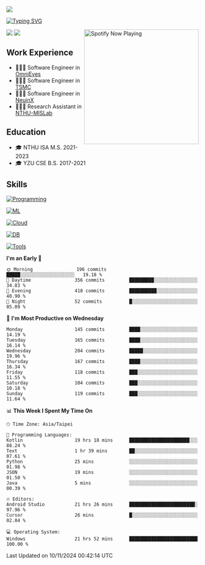 ![](https://komarev.com/ghpvc/?username=peter0512lee&color=ff69b4)

[![Typing SVG](https://readme-typing-svg.herokuapp.com?color=F742BA&size=20&lines=Hi!+I'm+JYL)](https://git.io/typing-svg)

[<img src="https://spotify-now-playing.peter0512lee.vercel.app/api/spotify-playing" alt="Spotify Now Playing" width="300" align="right" />](https://open.spotify.com/user/21iyoswqgnkoe7peuesmqnhgy)

![](https://leetcard.jacoblin.cool/peter0512lee?theme=dark)
![](https://github-readme-activity-graph.vercel.app/graph?username=peter0512lee&theme=github)

## Work Experience
- 🧑🏻‍💻 Software Engineer in [OmniEyes](https://www.theomnieyes.com/)
- 🧑🏻‍💻 Software Engineer in [TSMC](https://www.tsmc.com/)
- 🧑🏻‍💻 Software Engineer in [NeuinX](https://neuinx.com/)
- 🧑🏻‍💻 Research Assistant in [NTHU-MISLab](https://mislab.cs.nthu.edu.tw/)

## Education
- 🎓 NTHU ISA M.S. 2021-2023
- 🎓 YZU CSE B.S. 2017-2021

## Skills
[![Programming](https://skillicons.dev/icons?i=cpp,py,kotlin)](https://skillicons.dev)

[![ML](https://skillicons.dev/icons?i=pytorch,opencv,sklearn)](https://skillicons.dev)

<!-- [![Web](https://skillicons.dev/icons?i=html,css,react,tailwind,nodejs,vite)](https://skillicons.dev) -->

[![Cloud](https://skillicons.dev/icons?i=aws,azure,docker,k8s)](https://skillicons.dev)

[![DB](https://skillicons.dev/icons?i=postgresql,firebase,sqlite,mongodb)](https://skillicons.dev)

[![Tools](https://skillicons.dev/icons?i=git,github,githubactions,vscode,postman,anaconda,androidstudio)](https://skillicons.dev)

<!--
<table><tr><td valign="top" width="50%">

<img src="https://github-readme-stats-sigma-five.vercel.app/api?username=peter0512lee&hide_border=true&show_icons=true&locale=en&layout=compact&theme=dracula" align="left" style="width: 100%" />

</td><td valign="top" width="50%">

<img src="https://github-readme-stats-sigma-five.vercel.app/api/top-langs?username=peter0512lee&hide_border=true&show_icons=true&locale=en&layout=compact&theme=dracula" align="left" style="width: 100%" />

</td></tr></table>  
-->

<!--START_SECTION:waka-->
**I'm an Early 🐤** 

```text
🌞 Morning                196 commits         █████░░░░░░░░░░░░░░░░░░░░   19.18 % 
🌆 Daytime                356 commits         █████████░░░░░░░░░░░░░░░░   34.83 % 
🌃 Evening                418 commits         ██████████░░░░░░░░░░░░░░░   40.90 % 
🌙 Night                  52 commits          █░░░░░░░░░░░░░░░░░░░░░░░░   05.09 % 
```
📅 **I'm Most Productive on Wednesday** 

```text
Monday                   145 commits         ████░░░░░░░░░░░░░░░░░░░░░   14.19 % 
Tuesday                  165 commits         ████░░░░░░░░░░░░░░░░░░░░░   16.14 % 
Wednesday                204 commits         █████░░░░░░░░░░░░░░░░░░░░   19.96 % 
Thursday                 167 commits         ████░░░░░░░░░░░░░░░░░░░░░   16.34 % 
Friday                   118 commits         ███░░░░░░░░░░░░░░░░░░░░░░   11.55 % 
Saturday                 104 commits         ███░░░░░░░░░░░░░░░░░░░░░░   10.18 % 
Sunday                   119 commits         ███░░░░░░░░░░░░░░░░░░░░░░   11.64 % 
```


📊 **This Week I Spent My Time On** 

```text
🕑︎ Time Zone: Asia/Taipei

💬 Programming Languages: 
Kotlin                   19 hrs 18 mins      ██████████████████████░░░   88.24 % 
Text                     1 hr 39 mins        ██░░░░░░░░░░░░░░░░░░░░░░░   07.61 % 
Python                   25 mins             ░░░░░░░░░░░░░░░░░░░░░░░░░   01.98 % 
JSON                     19 mins             ░░░░░░░░░░░░░░░░░░░░░░░░░   01.50 % 
Java                     5 mins              ░░░░░░░░░░░░░░░░░░░░░░░░░   00.39 % 

🔥 Editors: 
Android Studio           21 hrs 26 mins      ████████████████████████░   97.96 % 
Cursor                   26 mins             █░░░░░░░░░░░░░░░░░░░░░░░░   02.04 % 

💻 Operating System: 
Windows                  21 hrs 52 mins      █████████████████████████   100.00 % 
```


 Last Updated on 10/11/2024 00:42:14 UTC
<!--END_SECTION:waka-->


<!--
**peter0512lee/peter0512lee** is a ✨ _special_ ✨ repository because its `README.md` (this file) appears on your GitHub profile.

